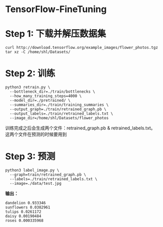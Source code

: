 # TensorFlow-FineTuning

# Step 1: 下载并解压数据集  
```shell
curl http://download.tensorflow.org/example_images/flower_photos.tgz  
tar xz -C /home/shl/Datasets/
```
# Step 2: 训练
```shell
python3 retrain.py \
  --bottleneck_dir=./train/bottlenecks \
  --how_many_training_steps=4000 \
  --model_dir=./pretrained/ \
  --summaries_dir=./train/training_summaries \
  --output_graph=./train/retrained_graph.pb \
  --output_labels=./train/retrained_labels.txt \
  --image_dir=/home/shl/Datasets/flower_photos  
```
训练完成之后会生成两个文件：retrained_graph.pb & retrained_labels.txt。  
这两个文件在预测的时候要用到  
# Step 3: 预测
```shell
python3 label_image.py \
  --graph=train/retrained_graph.pb \
  --labels=./train/retrained_labels.txt \
  --image=./data/test.jpg  
```
**输出：**  
```
dandelion 0.933346  
sunflowers 0.0382961  
tulips 0.0261172  
daisy 0.00190484  
roses 0.000335968  
```
